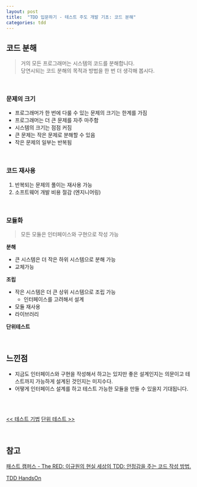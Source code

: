 ```yaml
---
layout: post
title:  "TDD 입문하기 - 테스트 주도 개발 기초: 코드 분해"
categories: tdd
---
```


## 코드 분해
> 거의 모든 프로그래머는 시스템의 코드를 분해합니다.<br>
당연시되는 코드 분해의 목적과 방법을 한 번 더 생각해 봅시다.

<br>

### 문제의 크기
- 프로그래머가 한 번에 다룰 수 있는 문제의 크기는 한계를 가짐
- 프로그래머는 더 큰 문제를 자주 마주함
- 시스템의 크기는 점점 커짐
- 큰 문제는 작은 문제로 분해할 수 있음
- 작은 문제의 일부는 반복됨

<br>

### 코드 재사용
1. 반복되는 문제의 풀이는 재사용 가능
2. 소프트웨어 개발 비용 절감 (엔지니어링)

<br>

### 모듈화
> 모든 모듈은 인터페이스와 구현으로 작성 가능

**분해**
- 큰 시스템은 더 작은 하위 시스템으로 분해 가능
- 교체가능

**조립**
- 작은 시스템은 더 큰 상위 시스템으로 조립 가능
    - 인터페이스를 고려해서 설계
- 모듈 재사용
- 라이브러리

**단위테스트**

<br>

## 느낀점
- 지금도 인터페이스와 구현을 작성해서 하고는 있지만 좋은 설계인지는 의문이고 테스트까지 가능하게 설계된 것인지는 미지수다.
- 어떻게 인터페이스 설계를 하고 테스트 가능한 모듈을 만들 수 있을지 기대됩니다.

<br>
<br>

[<< 테스트 기법](./1-basic-tdd-2-test-technic) [단위 테스트 >>](./3-basic-tdd-4-unit-test)

<br>

## 참고
[패스트 캠퍼스 - The RED: 이규원의 현실 세상의 TDD: 안정감을 주는 코드 작성 방법.](https://www.fastcampus.co.kr/dev_red_ygw)

[TDD HandsOn](https://github.com/gyuwon/TDDHandsOn)